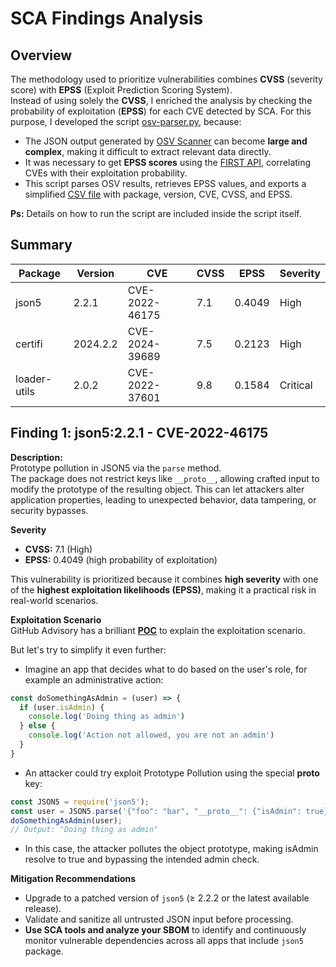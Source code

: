 # SCA Findings Analysis

## Overview
The methodology used to prioritize vulnerabilities combines **CVSS** (severity score) with **EPSS** (Exploit Prediction Scoring System).  
Instead of using solely the **CVSS**, I enriched the analysis by checking the probability of exploitation (**EPSS**) for each CVE detected by SCA. For this purpose, I developed the script [osv-parser.py](https://github.com/paulocesarmsf/appsec_security_pipeline/blob/main/SCA/osv-parser.py), because:
  

- The JSON output generated by [OSV Scanner](https://github.com/google/osv-scanner) can become **large and complex**, making it difficult to extract relevant data directly.  
- It was necessary to get **EPSS scores** using the [FIRST API](https://api.first.org/data/v1/epss?cve=<CVE>), correlating CVEs with their exploitation probability.  
- This script parses OSV results, retrieves EPSS values, and exports a simplified [CSV file](https://github.com/paulocesarmsf/appsec_security_pipeline/blob/main/SCA/parsed-vulnerabilities.csv) with package, version, CVE, CVSS, and EPSS.  

**Ps:** Details on how to run the script are included inside the script itself.

## Summary

| Package       | Version | CVE            | CVSS | EPSS   | Severity |
|---------------|---------|----------------|------|--------|----------|
| json5         | 2.2.1   | CVE-2022-46175 | 7.1  | 0.4049 | High     |
| certifi       | 2024.2.2| CVE-2024-39689 | 7.5  | 0.2123 | High     |
| loader-utils  | 2.0.2   | CVE-2022-37601 | 9.8  | 0.1584 | Critical |

## Finding 1: json5:2.2.1 - CVE-2022-46175

**Description:**  
  Prototype pollution in JSON5 via the `parse` method.  
  The package does not restrict keys like `__proto__`, allowing crafted input to modify the prototype of the resulting object. This can let attackers alter application properties, leading to unexpected behavior, data tampering, or security bypasses.  

**Severity**
- **CVSS:** 7.1 (High)  
- **EPSS:** 0.4049 (high probability of exploitation)  

This vulnerability is prioritized because it combines **high severity** with one of the **highest exploitation likelihoods (EPSS)**, making it a practical risk in real-world scenarios.  

**Exploitation Scenario**  
GitHub Advisory has a brilliant **[POC](https://github.com/json5/json5/security/advisories/GHSA-9c47-m6qq-7p4h)** to explain the exploitation scenario.  

But let's try to simplify it even further: 
- Imagine an app that decides what to do based on the user's role, for example an administrative action:
```js
const doSomethingAsAdmin = (user) => {
  if (user.isAdmin) {
    console.log('Doing thing as admin')
  } else {
    console.log('Action not allowed, you are not an admin')
  }
}
```
- An attacker could try exploit Prototype Pollution using the special __proto__ key:
```js
const JSON5 = require('json5');
const user = JSON5.parse('{"foo": "bar", "__proto__": {"isAdmin": true}}');
doSomethingAsAdmin(user); 
// Output: "Doing thing as admin"
```
- In this case, the attacker pollutes the object prototype, making isAdmin resolve to true and bypassing the intended admin check.

**Mitigation Recommendations**  
  - Upgrade to a patched version of `json5` (≥ 2.2.2 or the latest available release).  
  - Validate and sanitize all untrusted JSON input before processing.  
  - **Use SCA tools and analyze your SBOM** to identify and continuously monitor vulnerable dependencies across all apps that include `json5` package.